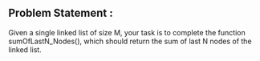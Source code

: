 Problem Statement :
-------------------
Given a single linked list of size M, your task is to complete the function sumOfLastN_Nodes(), which should return the sum of last N nodes of the linked list.<br/>
